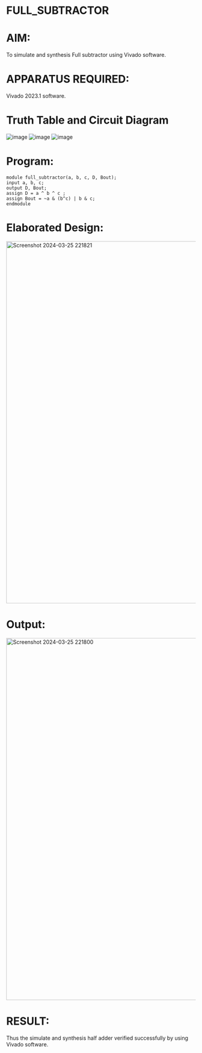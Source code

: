 # FULL_SUBTRACTOR
# AIM:
To simulate and synthesis Full subtractor using Vivado software.
# APPARATUS REQUIRED:
Vivado 2023.1 software.
# Truth Table and Circuit Diagram
![image](https://github.com/RESMIRNAIR/FULL_SUBTRACTOR/assets/154305926/351addef-f7bb-4862-9817-616a41b4c882)
![image](https://github.com/RESMIRNAIR/FULL_SUBTRACTOR/assets/154305926/906152b8-63bc-4f70-9132-6b6b4420b22d)
![image](https://github.com/RESMIRNAIR/FULL_SUBTRACTOR/assets/154305926/7d480140-153a-4a7e-a6d2-5323c6bd4974)
# Program:
    module full_subtractor(a, b, c, D, Bout);
    input a, b, c;
    output D, Bout;
    assign D = a ^ b ^ c ;
    assign Bout = ~a & (b^c) | b & c;
    endmodule
  # Elaborated Design:
  <img width="960" alt="Screenshot 2024-03-25 221821" src="https://github.com/DeepanAnbazhagan/FULL_SUBTRACTOR/assets/164902865/b162f3b9-d9ff-44f9-99cc-d7e4875a746c">
  
  # Output: 
  <img width="960" alt="Screenshot 2024-03-25 221800" src="https://github.com/DeepanAnbazhagan/FULL_SUBTRACTOR/assets/164902865/30e667f1-31fd-4765-bca9-d30664e1b787">
  
  # RESULT:
Thus the simulate and synthesis half adder verified successfully by using Vivado software.



